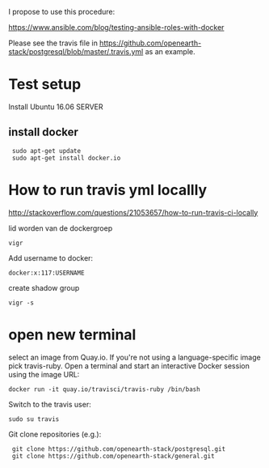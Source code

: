 I propose to use this procedure:

https://www.ansible.com/blog/testing-ansible-roles-with-docker

Please see the travis file in https://github.com/openearth-stack/postgresql/blob/master/.travis.yml as an example.



# Test setup
Install Ubuntu 16.06 SERVER


## install docker
```
 sudo apt-get update
 sudo apt-get install docker.io
```

# How to run travis yml locallly
 http://stackoverflow.com/questions/21053657/how-to-run-travis-ci-locally

lid worden van de dockergroep
```
vigr
```
Add username to docker:
```
docker:x:117:USERNAME
```
create shadow group
```
vigr -s
```
# open new terminal
select an image from Quay.io. If you're not using a language-specific image pick travis-ruby. Open a terminal and start an interactive Docker session using the image URL:
```
docker run -it quay.io/travisci/travis-ruby /bin/bash
```

Switch to the travis user:
```
sudo su travis
```

Git clone repositories (e.g.):
```
 git clone https://github.com/openearth-stack/postgresql.git
 git clone https://github.com/openearth-stack/general.git
```
